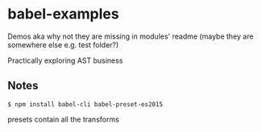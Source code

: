 # babel-examples

Demos aka why not they are missing in modules' readme (maybe they are somewhere else e.g. test folder?)

Practically exploring AST business

## Notes

```
$ npm install babel-cli babel-preset-es2015
```

presets contain all the transforms

